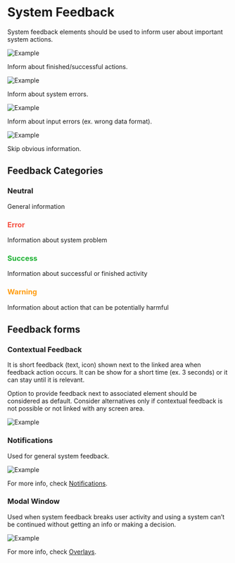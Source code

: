 # System Feedback
System feedback elements should be used to inform user about important system actions.

![Example](src/style/assets/feed-ex1.jpg)
<p>Inform about finished/successful actions.</p>

![Example](src/style/assets/feed-ex2.jpg)
<p>Inform about system errors.</p>

![Example](src/style/assets/feed-ex3.jpg)
<p>Inform about input errors (ex. wrong data format).</p>

![Example](src/style/assets/feed-ex4.jpg)
<p>Skip obvious information.</p>

## Feedback Categories
### Neutral
General information

<h3 style="color:#F44F41">Error</h3>
Information about system problem

<h3 style="color:#1EB234">Success</h3>
Information about successful or finished activity

<h3 style="color:#FF9C0F">Warning</h3>
Information about action that can be potentially harmful

## Feedback forms
### Contextual Feedback
It is short feedback (text, icon) shown next to the linked area when feedback action occurs. It can be show for a short time (ex. 3 seconds) or it can stay until it is relevant.

Option to provide feedback next to associated element should be considered as default. Consider alternatives only if contextual feedback is not possible or not linked with any screen area.

![Example](src/style/assets/feedback1.jpg)

### Notifications
Used for general system feedback.

![Example](src/style/assets/feedback2.jpg)

For more info, check [Notifications](../#/components/notification).

### Modal Window
Used when system feedback breaks user activity and using a system can’t be continued without getting an info or making a decision.

![Example](src/style/assets/feedback3.jpg)

For more info, check [Overlays](../#/general/7-overlays).
